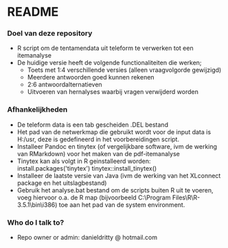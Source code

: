 # README #

### Doel van deze repository ###

* R script om de tentamendata uit teleform te verwerken tot een itemanalyse
* De huidige versie heeft de volgende functionaliteiten die werken;
	* Toets met 1:4 verschillende versies (alleen vraagvolgorde gewijzigd)
	* Meerdere antwoorden goed kunnen rekenen
	* 2:6 antwoordalternatieven
	* Uitvoeren van hernalyses waarbij vragen verwijderd worden

### Afhankelijkheden ###

* De teleform data is een tab gescheiden .DEL bestand 
* Het pad van de netwerkmap die gebruikt wordt voor de input data is H:/usr, 
deze is gedefineerd in het voorbereidingen script.
* Installeer Pandoc en tinytex (of vergelijkbare software, ivm de werking van RMarkdown) voor het maken van de pdf-itemanalyse
* Tinytex kan als volgt in R geinstalleerd worden: 
install.packages('tinytex')
tinytex::install_tinytex()
* Installeer de laatste versie van Java (ivm de werking van het XLconnect package en het uitslagbestand)
* Gebruik het analyse.bat bestand om de scripts buiten R uit te voeren, voeg
hiervoor o.a. de R map (bijvoorbeeld C:\Program Files\R\R-3.5.1\bin\i386) toe aan het pad van de system environment.

### Who do I talk to? ###

* Repo owner or admin: danieldritty @ hotmail.com

